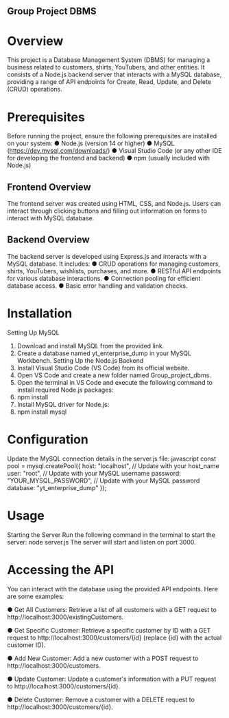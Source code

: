 ## Group Project DBMS
# Overview
This project is a Database Management System (DBMS) for managing a business related to
customers, shirts, YouTubers, and other entities. It consists of a Node.js backend server that
interacts with a MySQL database, providing a range of API endpoints for Create, Read, Update,
and Delete (CRUD) operations.


# Prerequisites
Before running the project, ensure the following prerequisites are installed on your system:
● Node.js (version 14 or higher)
● MySQL (https://dev.mysql.com/downloads/)
● Visual Studio Code (or any other IDE for developing the frontend and backend)
● npm (usually included with Node.js)

## Frontend Overview
The frontend server was created using HTML, CSS, and Node.js. Users can interact through
clicking buttons and filling out information on forms to interact with MySQL database.

## Backend Overview
The backend server is developed using Express.js and interacts with a MySQL database. It
includes:
● CRUD operations for managing customers, shirts, YouTubers, wishlists, purchases, and
more.
● RESTful API endpoints for various database interactions.
● Connection pooling for efficient database access.
● Basic error handling and validation checks.

# Installation
Setting Up MySQL
1. Download and install MySQL from the provided link.
2. Create a database named yt_enterprise_dump in your MySQL Workbench.
Setting Up the Node.js Backend
1. Install Visual Studio Code (VS Code) from its official website.
2. Open VS Code and create a new folder named Group_project_dbms.
3. Open the terminal in VS Code and execute the following command to install required
Node.js packages:
4. npm install
5. Install MySQL driver for Node.js:
6. npm install mysql

   
# Configuration
Update the MySQL connection details in the server.js file:
javascript
const pool = mysql.createPool({ host: "localhost", // Update with your host_name user: "root", //
Update with your MySQL username password: "YOUR_MYSQL_PASSWORD", // Update with
your MySQL password database: "yt_enterprise_dump" });

# Usage
Starting the Server
Run the following command in the terminal to start the server:
node server.js
The server will start and listen on port 3000.

# Accessing the API
You can interact with the database using the provided API endpoints. Here are some examples:

● Get All Customers: Retrieve a list of all customers with a GET request to
http://localhost:3000/existingCustomers.

● Get Specific Customer: Retrieve a specific customer by ID with a GET request to
http://localhost:3000/customers/{id} (replace {id} with the actual customer ID).

● Add New Customer: Add a new customer with a POST request to
http://localhost:3000/customers.

● Update Customer: Update a customer's information with a PUT request to
http://localhost:3000/customers/{id}.

● Delete Customer: Remove a customer with a DELETE request to
http://localhost:3000/customers/{id}.













